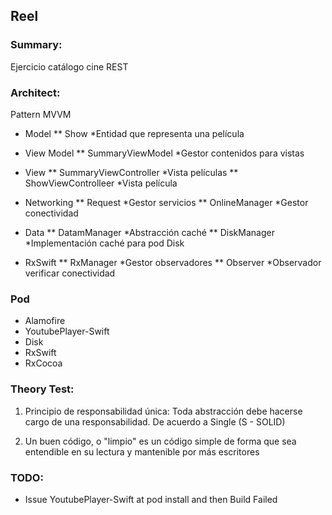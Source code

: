 ## Reel

### Summary:

Ejercicio catálogo cine REST

### Architect:

Pattern MVVM

* Model
** Show *Entidad que representa una película

* View Model
** SummaryViewModel *Gestor contenidos para vistas

* View
** SummaryViewController *Vista películas
** ShowViewControlleer *Vista película

* Networking
** Request *Gestor servicios
** OnlineManager *Gestor conectividad

* Data
** DatamManager *Abstracción caché
** DiskManager *Implementación caché para pod Disk

* RxSwift
** RxManager *Gestor observadores
** Observer *Observador verificar conectividad
### Pod

* Alamofire
* YoutubePlayer-Swift
* Disk
* RxSwift
* RxCocoa

### Theory Test:

1. Principio de responsabilidad única: Toda abstracción debe hacerse cargo de una responsabilidad. De acuerdo a Single (S - SOLID)

2. Un buen código, o "limpio" es un código simple de forma que sea entendible en su lectura y mantenible por más escritores

### TODO:

* Issue YoutubePlayer-Swift at pod install and then Build 
Failed
